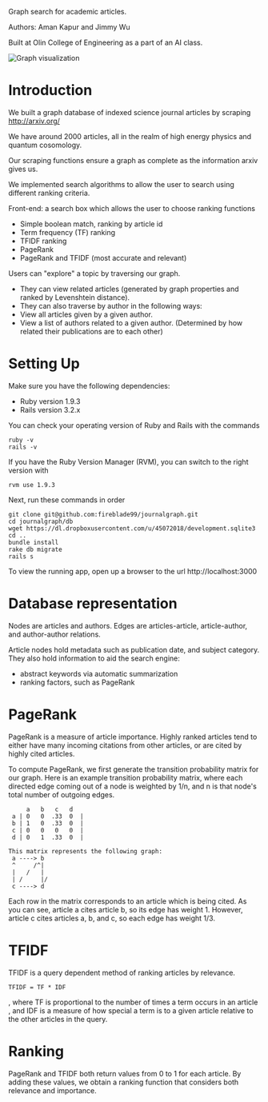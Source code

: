 Graph search for academic articles.

Authors: Aman Kapur and Jimmy Wu

Built at Olin College of Engineering as a part of an AI class.

![Graph visualization](https://dl.dropboxusercontent.com/u/45072018/graphvis.png)

Introduction
=====
We built a graph database of indexed science journal articles by scraping http://arxiv.org/

We have around 2000 articles, all in the realm of high energy physics and quantum cosomology.

Our scraping functions ensure a graph as complete as the information arxiv gives us.

We implemented search algorithms to allow the user to search using different ranking criteria.

Front-end: a search box which allows the user to choose ranking functions
* Simple boolean match, ranking by article id
* Term frequency (TF) ranking
* TFIDF ranking
* PageRank
* PageRank and TFIDF (most accurate and relevant)

Users can "explore" a topic by traversing our graph.
* They can view related articles (generated by graph properties and ranked by Levenshtein distance).
* They can also traverse by author in the following ways:
* View all articles given by a given author.
* View a list of authors related to a given author. (Determined by how related their publications are to each other)

Setting Up
=====
Make sure you have the following dependencies:
* Ruby version 1.9.3
* Rails version 3.2.x

You can check your operating version of Ruby and Rails with the commands
```
ruby -v
rails -v
```

If you have the Ruby Version Manager (RVM), you can switch to the right version with
```
rvm use 1.9.3
```

Next, run these commands in order
```
git clone git@github.com:fireblade99/journalgraph.git
cd journalgraph/db
wget https://dl.dropboxusercontent.com/u/45072018/development.sqlite3
cd ..
bundle install
rake db migrate
rails s
```

To view the running app, open up a browser to the url http://localhost:3000

Database representation
=====
Nodes are articles and authors.
Edges are articles-article, article-author, and author-author relations.

Article nodes hold metadata such as publication date, and subject category.
They also hold information to aid the search engine:
* abstract keywords via automatic summarization
* ranking factors, such as PageRank

PageRank
=====

PageRank is a measure of article importance.
Highly ranked articles tend to either have many incoming citations from other articles, or are cited by highly cited articles.

To compute PageRank, we first generate the transition probability matrix for our graph.
Here is an example transition probability matrix, where each directed edge coming out of a node is weighted by 1/n,
and n is that node's total number of outgoing edges.

```
     a   b   c   d
 a | 0   0  .33  0  |
 b | 1   0  .33  0  |
 c | 0   0   0   0  |
 d | 0   1  .33  0  |

This matrix represents the following graph:
 a ----> b
 ^     /^|
 |   /   |
 | /     |/
 c ----> d
```

Each row in the matrix corresponds to an article which is being cited.
As you can see, article a cites article b, so its edge has weight 1.
However, article c cites articles a, b, and c, so each edge has weight 1/3.

TFIDF
=====

TFIDF is a query dependent method of ranking articles by relevance.

```
TFIDF = TF * IDF
```

, where TF is proportional to the number of times a term occurs in an article
, and IDF is a measure of how special a term is to a given article relative to the other articles in the query.

Ranking
=====
PageRank and TFIDF both return values from 0 to 1 for each article.
By adding these values, we obtain a ranking function that considers both relevance and importance.
